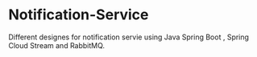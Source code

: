 # Notification-Service
Different designes for notification servie using Java Spring Boot , Spring Cloud Stream and RabbitMQ.

